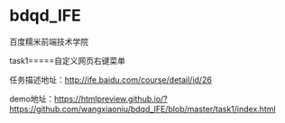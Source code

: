# bdqd_IFE
百度糯米前端技术学院

task1=====自定义网页右键菜单

任务描述地址：http://ife.baidu.com/course/detail/id/26

demo地址：https://htmlpreview.github.io/?https://github.com/wangxiaoniu/bdqd_IFE/blob/master/task1/index.html


